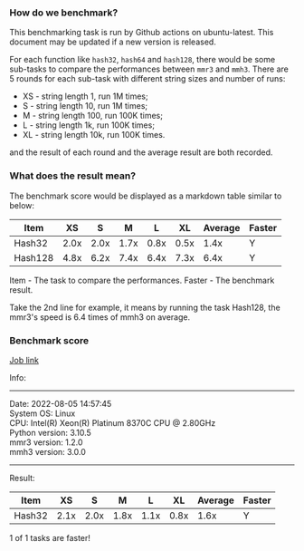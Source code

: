 ### How do we benchmark?

This benchmarking task is run by Github actions on ubuntu-latest. This document may be updated if a new version is released.

For each function like ``hash32``, ``hash64`` and ``hash128``, there would be some sub-tasks to compare the performances between ``mmr3`` and ``mmh3``. There are 5 rounds for each sub-task with different string sizes and number of runs:

- XS - string length 1, run 1M times;
- S - string length 10, run 1M times;
- M - string length 100, run 100K times;
- L - string length 1k, run 100K times;
- XL - string length 10k, run 100K times.

and the result of each round and the average result are both recorded.


### What does the result mean?
The benchmark score would be displayed as a markdown table similar to below:

| Item    | XS   | S    | M    | L    | XL   | Average | Faster |
| ------- | ---- | ---- | ---- | ---- | ---- | ------- | ------ |
| Hash32  | 2.0x | 2.0x | 1.7x | 0.8x | 0.5x | 1.4x    | Y      |
| Hash128 | 4.8x | 6.2x | 7.4x | 6.4x | 7.3x | 6.4x    | Y      |

Item - The task to compare the performances.
Faster - The benchmark result.

Take the 2nd line for example, it means by running the task
Hash128, the mmr3's speed is 6.4 times of mmh3 on average.


### Benchmark score
[Job link](https://github.com/tushushu/murmurust/actions/workflows/benchmark.yml)  

Info:  
************************************************************
Date: 2022-08-05 14:57:45   
System OS: Linux   
CPU:  Intel(R) Xeon(R) Platinum 8370C CPU @ 2.80GHz   
Python version: 3.10.5   
mmr3 version: 1.2.0   
mmh3 version: 3.0.0   
************************************************************

Result:

| Item   | XS   | S    | M    | L    | XL   | Average | Faster |
| ------ | ---- | ---- | ---- | ---- | ---- | ------- | ------ |
| Hash32 | 2.1x | 2.0x | 1.8x | 1.1x | 0.8x | 1.6x    | Y      |

1 of 1 tasks are faster!
